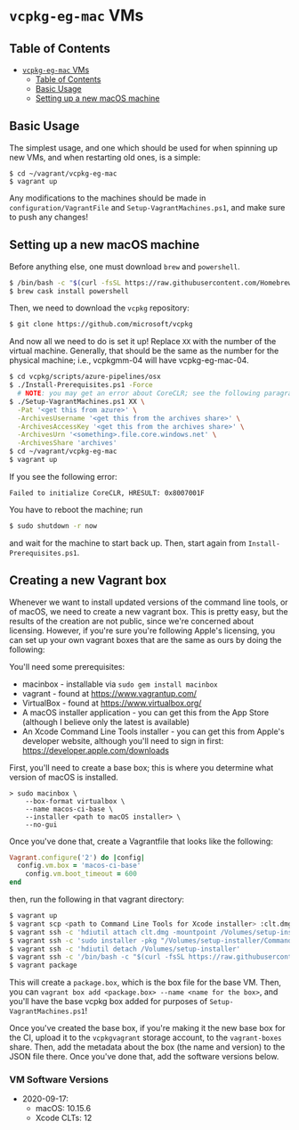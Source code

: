 # `vcpkg-eg-mac` VMs

## Table of Contents

- [`vcpkg-eg-mac` VMs](#vcpkg-eg-mac-vms)
  - [Table of Contents](#table-of-contents)
  - [Basic Usage](#basic-usage)
  - [Setting up a new macOS machine](#setting-up-a-new-macos-machine)

## Basic Usage

The simplest usage, and one which should be used for when spinning up
new VMs, and when restarting old ones, is a simple:

```
$ cd ~/vagrant/vcpkg-eg-mac
$ vagrant up
```

Any modifications to the machines should be made in `configuration/VagrantFile`
and `Setup-VagrantMachines.ps1`, and make sure to push any changes!

## Setting up a new macOS machine

Before anything else, one must download `brew` and `powershell`.

```sh
$ /bin/bash -c "$(curl -fsSL https://raw.githubusercontent.com/Homebrew/install/master/install.sh)"
$ brew cask install powershell
```

Then, we need to download the `vcpkg` repository:

```sh
$ git clone https://github.com/microsoft/vcpkg
```

And now all we need to do is set it up! Replace `XX` with the number of
the virtual machine. Generally, that should be the same as the number
for the physical machine; i.e., vcpkgmm-04 will have vcpkg-eg-mac-04.

```sh
$ cd vcpkg/scripts/azure-pipelines/osx
$ ./Install-Prerequisites.ps1 -Force
  # NOTE: you may get an error about CoreCLR; see the following paragraph if you do
$ ./Setup-VagrantMachines.ps1 XX \
  -Pat '<get this from azure>' \
  -ArchivesUsername '<get this from the archives share>' \
  -ArchivesAccessKey '<get this from the archives share>' \
  -ArchivesUrn '<something>.file.core.windows.net' \
  -ArchivesShare 'archives'
$ cd ~/vagrant/vcpkg-eg-mac
$ vagrant up
```

If you see the following error:

```
Failed to initialize CoreCLR, HRESULT: 0x8007001F
```

You have to reboot the machine; run

```sh
$ sudo shutdown -r now
```

and wait for the machine to start back up. Then, start again from
`Install-Prerequisites.ps1`.

## Creating a new Vagrant box

Whenever we want to install updated versions of the command line tools,
or of macOS, we need to create a new vagrant box.
This is pretty easy, but the results of the creation are not public,
since we're concerned about licensing.
However, if you're sure you're following Apple's licensing,
you can set up your own vagrant boxes that are the same as ours by doing the following:

You'll need some prerequisites:

- macinbox - installable via `sudo gem install macinbox`
- vagrant - found at <https://www.vagrantup.com/>
- VirtualBox - found at <https://www.virtualbox.org/>
- A macOS installer application - you can get this from the App Store (although I believe only the latest is available)
- An Xcode Command Line Tools installer - you can get this from Apple's developer website,
  although you'll need to sign in first: <https://developer.apple.com/downloads>

First, you'll need to create a base box;
this is where you determine what version of macOS is installed.

```
> sudo macinbox \
	--box-format virtualbox \
	--name macos-ci-base \
	--installer <path to macOS installer> \
	--no-gui
```

Once you've done that, create a Vagrantfile that looks like the following:

```rb
Vagrant.configure('2') do |config|
  config.vm.box = 'macos-ci-base'
	config.vm.boot_timeout = 600
end
```

then, run the following in that vagrant directory:

```sh
$ vagrant up
$ vagrant scp <path to Command Line Tools for Xcode installer> :clt.dmg
$ vagrant ssh -c 'hdiutil attach clt.dmg -mountpoint /Volumes/setup-installer'
$ vagrant ssh -c 'sudo installer -pkg "/Volumes/setup-installer/Command Line Tools.pkg" -target /'
$ vagrant ssh -c 'hdiutil detach /Volumes/setup-installer'
$ vagrant ssh -c '/bin/bash -c "$(curl -fsSL https://raw.githubusercontent.com/Homebrew/install/master/install.sh)"'
$ vagrant package
```

This will create a `package.box`, which is the box file for the base VM.
Then, you can `vagrant box add <package.box> --name <name for the box>`,
and you'll have the base vcpkg box added for purposes of `Setup-VagrantMachines.ps1`!

Once you've created the base box, if you're making it the new base box for the CI,
upload it to the `vcpkgvagrant` storage account, to the `vagrant-boxes` share.
Then, add the metadata about the box (the name and version) to the JSON file there.
Once you've done that, add the software versions below.

### VM Software Versions

* 2020-09-17:
  * macOS: 10.15.6
  * Xcode CLTs: 12
